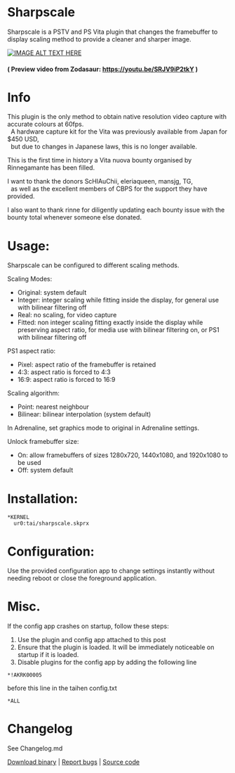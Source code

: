 # Sharpscale

Sharpscale is a PSTV and PS Vita plugin that changes the framebuffer to display scaling method to provide a cleaner and sharper image.  

[![IMAGE ALT TEXT HERE](http://img.youtube.com/vi/SRJV9iP2tkY/0.jpg)](https://youtu.be/SRJV9iP2tkY)  
#### ( Preview video from Zodasaur: https://youtu.be/SRJV9iP2tkY )

# Info
This plugin is the only method to obtain native resolution video capture with accurate colours at 60fps.  
&nbsp;&nbsp;A hardware capture kit for the Vita was previously available from Japan for $450 USD,  
&nbsp;&nbsp;but due to changes in Japanese laws, this is no longer available.

This is the first time in history a Vita nuova bounty organised by Rinnegamante has been filled.  

I want to thank the donors ScHlAuChii, eleriaqueen, mansjg, TG,  
&nbsp;&nbsp;as well as the excellent members of CBPS for the support they have provided.

I also want to thank rinne for diligently updating each bounty issue with the bounty total whenever someone else donated.

# Usage:
Sharpscale can be configured to different scaling methods.

Scaling Modes:
  - Original: system default
  - Integer: integer scaling while fitting inside the display, for general use with bilinear filtering off
  - Real: no scaling, for video capture
  - Fitted: non integer scaling fitting exactly inside the display while preserving aspect ratio, 
      for media use with bilinear filtering on, or PS1 with bilinear filtering off

PS1 aspect ratio:
  - Pixel: aspect ratio of the framebuffer is retained
  - 4:3: aspect ratio is forced to 4:3
  - 16:9: aspect ratio is forced to 16:9

Scaling algorithm:
  - Point: nearest neighbour
  - Bilinear: bilinear interpolation (system default)

In Adrenaline, set graphics mode to original in Adrenaline settings.

Unlock framebuffer size:
  - On: allow framebuffers of sizes 1280x720, 1440x1080, and 1920x1080 to be used
  - Off: system default 

# Installation:
	*KERNEL
	  ur0:tai/sharpscale.skprx

# Configuration:
  Use the provided configuration app to change settings instantly without needing reboot or close the foreground application.

# Misc.
If the config app crashes on startup, follow these steps:
1. Use the plugin and config app attached to this post
2. Ensure that the plugin is loaded. It will be immediately noticeable on startup if it is loaded.
3. Disable plugins for the config app by adding the following line
```
*!AKRK00005
```
before this line in the taihen config.txt
```
*ALL
```

# Changelog
See Changelog.md


[Download binary](https://forum.devchroma.nl/index.php/topic,112.0.html) | [Report bugs](https://github.com/cuevavirus/sharpscale/issues) | [Source code](https://git.shotatoshounenwachigau.moe/vita/sharpscale/)

